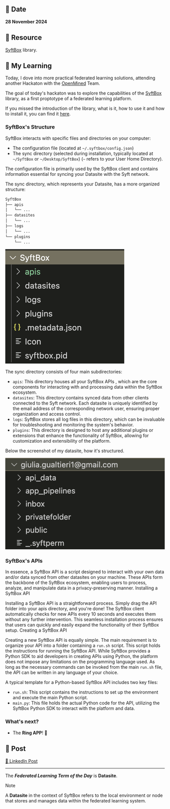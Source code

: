 ## 📅 Date
**28 November 2024**

## 📰 Resource
[SyftBox](https://syftbox-documentation.openmined.org/) library.

## 🔖 My Learning

Today, I dove into more practical federated learning solutions, attending another Hackaton with the [OpenMined](https://openmined.org) Team. 

The goal of today's hackaton was to explore the capabilities of the [SyftBox](https://syftbox-documentation.openmined.org/) library, as a first proptotype of a federated learning platform.

If you missed the introduction of the library, what is it, how to use it and how to install it, you can find it [here](../day8/day8.md).

### SyftBox's Structure

SyftBox interacts with specific files and directories on your computer:
- The configuration file (located at `~/.syftbox/config.json`)
- The sync directory (selected during installation, typically located at `~/SyftBox` or `~/Desktop/SyftBox`) (`~` refers to your User Home Directory).


The configuration file is primarily used by the SyftBox client and contains information essential for syncing your Datasite with the Syft network.

The sync directory, which represents your Datasite, has a more organized structure:
```bash
SyftBox
├── apis
│   └── ...
├── datasites
│   └── ...
├── logs
│   └── ...
└── plugins
    └── ...
```
![global structure of syftbox](../images/Syftbox_structure_global.png)

The sync directory consists of four main subdirectories:
- `apis`: This directory houses all your SyftBox APIs , which are the core components for interacting with and processing data within the SyftBox ecosystem.
- `datasites`: This directory contains synced data from other clients connected to the Syft network. Each datasite is uniquely identified by the email address of the corresponding network user, ensuring proper organization and access control.
- `logs`: SyftBox stores all log files in this directory, which can be invaluable for troubleshooting and monitoring the system's behavior.
- `plugins`: This directory is designed to host any additional plugins or extensions that enhance the functionality of SyftBox, allowing for customization and extensibility of the platform.

Below the screenshot of my datasite, how it's structured.  

![example of my syftbox's datasite structure](../images/Syftbox_structure_mydatasite.png)


### SyftBox's APIs
In essence, a SyftBox API is a script designed to interact with your own data and/or data synced from other datasites on your machine. These APIs form the backbone of the SyftBox ecosystem, enabling users to process, analyze, and manipulate data in a privacy-preserving manner.
Installing a SyftBox API

Installing a SyftBox API is a straightforward process. Simply drag the API folder into your apis directory, and you're done! The SyftBox client automatically checks for new APIs every 10 seconds and executes them without any further intervention. This seamless installation process ensures that users can quickly and easily expand the functionality of their SyftBox setup.
Creating a SyftBox API

Creating a new SyftBox API is equally simple. The main requirement is to organize your API into a folder containing a `run.sh` script. This script holds the instructions for running the SyftBox API. While SyftBox provides a Python SDK to aid developers in creating APIs using Python, the platform does not impose any limitations on the programming language used. As long as the necessary commands can be invoked from the main `run.sh` file, the API can be written in any language of your choice.

A typical template for a Python-based SyftBox API includes two key files:
- `run.sh`: This script contains the instructions to set up the environment and execute the main Python script.
- `main.py`: This file holds the actual Python code for the API, utilizing the SyftBox Python SDK to interact with the platform and data.

### What's next?
- The **Ring APP**! 🎉

## 📮 Post 

[📘 LinkedIn Post](https://www.linkedin.com/posts/giuliagualtieri_30daysofflcode-activity-7267971766772191232-1nUO?utm_source=share&utm_medium=member_desktop)

------
The _**Federated Learning Term of the Day**_ is **Datasite**.
> [!NOTE]
> A **Datasite** in the context of SyftBox refers to the local environment or node that stores and manages data within the federated learning system.
